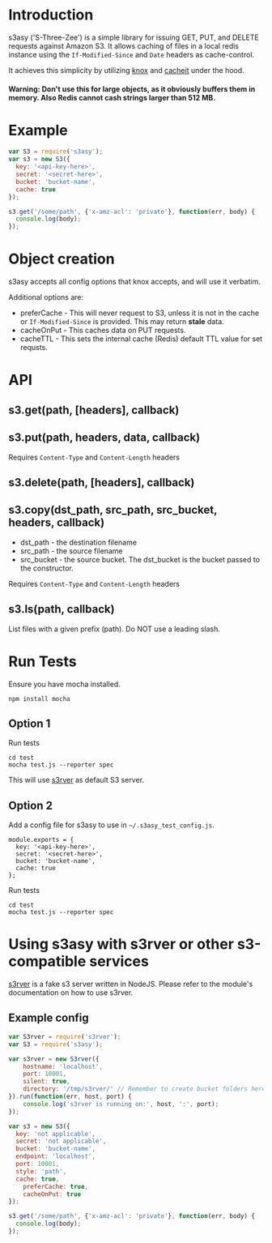 # Introduction

s3asy ('S-Three-Zee') is a simple library for issuing GET, PUT, and DELETE requests against Amazon S3. It allows caching of files  in a local redis instance using the `If-Modified-Since` and `Date` headers as cache-control.

It achieves this simplicity by utilizing [knox](https://github.com/LearnBoost/knox) and [cacheit](https://github.com/andrewjstone/cacheit) under the hood.

#### Warning: Don't use this for large objects, as it obviously buffers them in memory. Also Redis cannot cash strings larger than 512 MB.

# Example

```javascript
var S3 = require('s3asy');
var s3 = new S3({
  key: '<api-key-here>',
  secret: '<secret-here>',
  bucket: 'bucket-name',
  cache: true
});

s3.get('/some/path', {'x-amz-acl': 'private'}, function(err, body) {
  console.log(body);
});

```

# Object creation
s3asy accepts all config options that knox accepts, and will use it verbatim.

Additional options are:

 * preferCache - This will never request to S3, unless it is not in the cache or `If-Modified-Since` is provided. This may return **stale** data.
 * cacheOnPut - This caches data on PUT requests.
 * cacheTTL - This sets the internal cache (Redis) default TTL value for set requsts.

# API

## s3.get(path, [headers], callback) 

## s3.put(path, headers, data, callback)
Requires `Content-Type` and `Content-Length` headers

## s3.delete(path, [headers], callback)

## s3.copy(dst_path, src_path, src_bucket, headers, callback)

 * dst_path - the destination filename
 * src_path - the source filename
 * src_bucket - the source bucket. The dst_bucket is the bucket passed to the constructor.

Requires `Content-Type` and `Content-Length` headers

## s3.ls(path, callback)

List files with a given prefix (path). Do NOT use a leading slash.

# Run Tests
Ensure you have mocha installed.

    npm install mocha

## Option 1

Run tests

    cd test
    mocha test.js --reporter spec 

This will use [s3rver](https://github.com/jamhall/s3rver) as default S3 server.

## Option 2

Add a config file for s3asy to use in `~/.s3asy_test_config.js`. 

    module.exports = {
      key: '<api-key-here>',
      secret: '<secret-here>',
      bucket: 'bucket-name',
      cache: true
    };

Run tests

    cd test
    mocha test.js --reporter spec 

# Using s3asy with s3rver or other s3-compatible services
[s3rver](https://github.com/jamhall/s3rver) is a fake s3 server written in NodeJS. Please refer to the module's documentation on how to use s3rver.

## Example config
```javascript
var S3rver = require('s3rver');
var S3 = require('s3asy');

var s3rver = new S3rver({
    hostname: 'localhost',
    port: 10001,
    silent: true,
    directory: '/tmp/s3rver/' // Remember to create bucket folders here as well
}).run(function(err, host, port) {
    console.log('s3rver is running on:', host, ':', port);
});

var s3 = new S3({
  key: 'not applicable',
  secret: 'not applicable',
  bucket: 'bucket-name',
  endpoint: 'localhost',
  port: 10001,
  style: 'path',
  cache: true,
	preferCache: true,
	cacheOnPut: true
});

s3.get('/some/path', {'x-amz-acl': 'private'}, function(err, body) {
  console.log(body);
});
```
